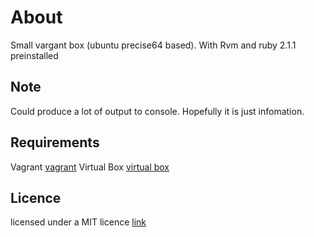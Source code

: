 About
=======
Small vargant box (ubuntu precise64 based). With Rvm and ruby 2.1.1 preinstalled

Note
------
Could produce a lot of output to console. Hopefully it is just infomation.

Requirements
------
Vagrant [vagrant](http://www.vagrantup.com/)
Virtual Box [virtual box](https://www.virtualbox.org)

Licence
------
licensed under a MIT licence [link](http://opensource.org/licenses/MIT)
